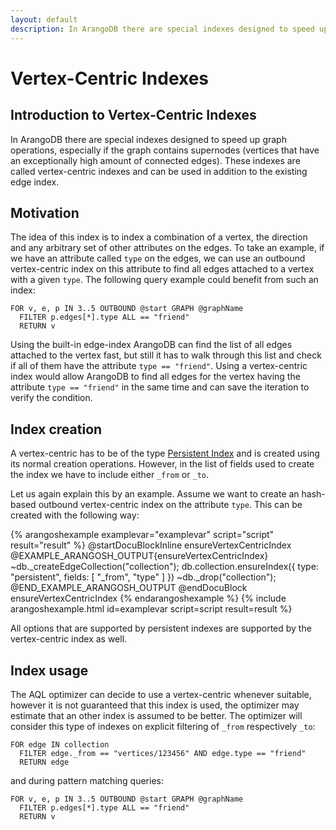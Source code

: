 ```yaml
---
layout: default
description: In ArangoDB there are special indexes designed to speed up graph operations, especially if the graph contains supernodes (vertices that have an exceptionally high amount of connected edges)
---
```

Vertex-Centric Indexes
======================

Introduction to Vertex-Centric Indexes
--------------------------------------

In ArangoDB there are special indexes designed to speed up graph operations,
especially if the graph contains supernodes (vertices that have an exceptionally
high amount of connected edges).
These indexes are called vertex-centric indexes and can be used in addition
to the existing edge index.

Motivation
----------

The idea of this index is to index a combination of a vertex, the direction and any arbitrary
set of other attributes on the edges.
To take an example, if we have an attribute called `type` on the edges, we can use an outbound
vertex-centric index on this attribute to find all edges attached to a vertex with a given `type`.
The following query example could benefit from such an index:

```aql
FOR v, e, p IN 3..5 OUTBOUND @start GRAPH @graphName
  FILTER p.edges[*].type ALL == "friend"
  RETURN v
```

Using the built-in edge-index ArangoDB can find the list of all edges attached to the vertex fast,
but still it has to walk through this list and check if all of them have the attribute `type == "friend"`.
Using a vertex-centric index would allow ArangoDB to find all edges for the vertex having the attribute `type == "friend"`
in the same time and can save the iteration to verify the condition.

Index creation
--------------

A vertex-centric has to be of the type [Persistent Index](indexing-persistent.html)
and is created using its normal creation operations. However, in the list of
fields used to create the index we have to include either `_from` or `_to`.

Let us again explain this by an example.
Assume we want to create an hash-based outbound vertex-centric index on the attribute `type`.
This can be created with the following way:

{% arangoshexample examplevar="examplevar" script="script" result="result" %}
    @startDocuBlockInline ensureVertexCentricIndex
    @EXAMPLE_ARANGOSH_OUTPUT{ensureVertexCentricIndex}
    ~db._createEdgeCollection("collection");
    db.collection.ensureIndex({ type: "persistent", fields: [ "_from", "type" ] })
    ~db._drop("collection");
    @END_EXAMPLE_ARANGOSH_OUTPUT
    @endDocuBlock ensureVertexCentricIndex
{% endarangoshexample %}
{% include arangoshexample.html id=examplevar script=script result=result %}

All options that are supported by persistent indexes are supported by the
vertex-centric index as well.

Index usage
-----------

The AQL optimizer can decide to use a vertex-centric whenever suitable, however it is not guaranteed that this
index is used, the optimizer may estimate that an other index is assumed to be better.
The optimizer will consider this type of indexes on explicit filtering of `_from` respectively `_to`:

```aql
FOR edge IN collection
  FILTER edge._from == "vertices/123456" AND edge.type == "friend"
  RETURN edge
```

and during pattern matching queries:

```aql
FOR v, e, p IN 3..5 OUTBOUND @start GRAPH @graphName
  FILTER p.edges[*].type ALL == "friend"
  RETURN v
```
